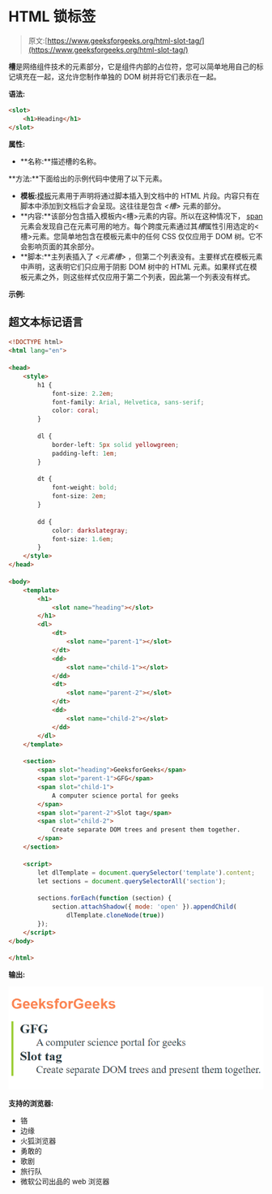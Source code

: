 # HTML 锁标签

> 原文:[https://www.geeksforgeeks.org/html-slot-tag/](https://www.geeksforgeeks.org/html-slot-tag/)

**槽**是网络组件技术的元素部分，它是组件内部的占位符，您可以简单地用自己的标记填充在一起，这允许您制作单独的 DOM 树并将它们表示在一起。

**语法:**

```html
<slot>
    <h1>Heading</h1>
</slot>
```

**属性:**

*   **名称:**描述槽的名称。

**方法:**下面给出的示例代码中使用了以下元素。

*   **模板:**[模板](https://www.geeksforgeeks.org/html-template-tag/)元素用于声明将通过脚本插入到文档中的 HTML 片段。内容只有在脚本中添加到文档后才会呈现。这往往是包含 *<槽>* 元素的部分。
*   **内容:**该部分包含插入模板内<槽>元素的内容。所以在这种情况下， [span](https://www.geeksforgeeks.org/span-tag-html/) 元素会发现自己在元素可用的地方。每个跨度元素通过其*槽*属性引用选定的<槽>元素。您简单地包含在模板元素中的任何 CSS 仅仅应用于 DOM 树。它不会影响页面的其余部分。
*   **脚本:**主列表插入了 *<元素槽>* ，但第二个列表没有。主要样式在模板元素中声明，这表明它们只应用于阴影 DOM 树中的 HTML 元素。如果样式在模板元素之外，则这些样式仅应用于第二个列表，因此第一个列表没有样式。

**示例:**

## 超文本标记语言

```html
<!DOCTYPE html>
<html lang="en">

<head>
    <style>
        h1 {
            font-size: 2.2em;
            font-family: Arial, Helvetica, sans-serif;
            color: coral;
        }

        dl {
            border-left: 5px solid yellowgreen;
            padding-left: 1em;
        }

        dt {
            font-weight: bold;
            font-size: 2em;
        }

        dd {
            color: darkslategray;
            font-size: 1.6em;
        }
    </style>
</head>

<body>
    <template>
        <h1>
            <slot name="heading"></slot>
        </h1>
        <dl>
            <dt>
                <slot name="parent-1"></slot>
            </dt>
            <dd>
                <slot name="child-1"></slot>
            </dd>
            <dt>
                <slot name="parent-2"></slot>
            </dt>
            <dd>
                <slot name="child-2"></slot>
            </dd>
        </dl>
    </template>

    <section>
        <span slot="heading">GeeksforGeeks</span>
        <span slot="parent-1">GFG</span>
        <span slot="child-1">
            A computer science portal for geeks
        </span>
        <span slot="parent-2">Slot tag</span>
        <span slot="child-2">
            Create separate DOM trees and present them together.
        </span>
    </section>

    <script>
        let dlTemplate = document.querySelector('template').content;
        let sections = document.querySelectorAll('section');

        sections.forEach(function (section) {
            section.attachShadow({ mode: 'open' }).appendChild(
                dlTemplate.cloneNode(true))
        });
    </script>
</body>

</html>
```

**输出:**

![](img/8936f04bb2fa0aad31dc4d278e61117b.png)

**支持的浏览器:**

*   铬
*   边缘
*   火狐浏览器
*   勇敢的
*   歌剧
*   旅行队
*   微软公司出品的 web 浏览器